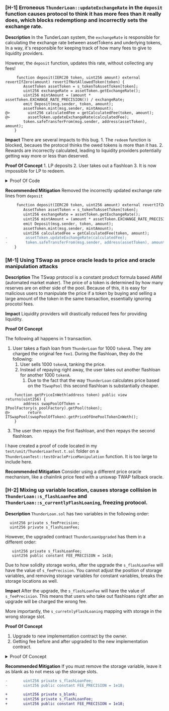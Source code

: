 ### [H-1] Erroneous `ThunderLoan::updateExchangeRate` in the `deposit` function causes protocol to think it has more fees than it really does, which blocks redemptionp and incorrectly sets the exchange rate.

**Description** In the TunderLoan system, the `exchangeRate` is responsible for calculating the exchange rate between assetTokens and underlying tokens, In a way, it's responsible for keeping track of how many fees to give to liquidity providers.

However, the `deposit` function, updates this rate, without collecting any fees! 

```solidity
     function deposit(IERC20 token, uint256 amount) external revertIfZero(amount) revertIfNotAllowedToken(token) {
        AssetToken assetToken = s_tokenToAssetToken[token];
        uint256 exchangeRate = assetToken.getExchangeRate();
        uint256 mintAmount = (amount * assetToken.EXCHANGE_RATE_PRECISION()) / exchangeRate;
        emit Deposit(msg.sender, token, amount);
        assetToken.mint(msg.sender, mintAmount);
@>        uint256 calculatedFee = getCalculatedFee(token, amount);
@>        assetToken.updateExchangeRate(calculatedFee);
        token.safeTransferFrom(msg.sender, address(assetToken), amount);
    }
```

**Impact** There are several impacts to this bug.
    1. The `redeem` function is blocked, becaues the protocol thinks the owed tokens is more than it has.
    2. Rewards are incorrectly calculated, leading to liquidity providers potentially getting way more or less than deserved.

**Proof Of Concept**
    1. LP deposits
    2. User takes out a flashloan
    3. It is now impossible for LP to redeem.

 <details>
    <summary> Proof Of Code </summary>

    ```solidity
         function testRedeemAfterLoan() public setAllowedToken hasDeposits {
        uint256 amountToBorrow = AMOUNT * 10;
        uint256 calculatedFee = thunderLoan.getCalculatedFee(tokenA, amountToBorrow);
        vm.startPrank(user);
        tokenA.mint(address(mockFlashLoanReceiver), AMOUNT);
        thunderLoan.flashloan(address(mockFlashLoanReceiver), tokenA, amountToBorrow, "");
        vm.stopPrank();

        uint256 amountToRedeem = type(uint256).max;
        vm.startPrank(liquidityProvider);
        thunderLoan.redeem(tokenA, amountToRedeem);
    }
    ```
    
 </details>


**Recommended Mitigation** Removed the incorrectly updated exchange rate lines from `deposit`

```diff
     function deposit(IERC20 token, uint256 amount) external revertIfZero(amount) revertIfNotAllowedToken(token) {
        AssetToken assetToken = s_tokenToAssetToken[token];
        uint256 exchangeRate = assetToken.getExchangeRate();
        uint256 mintAmount = (amount * assetToken.EXCHANGE_RATE_PRECISION()) / exchangeRate;
        emit Deposit(msg.sender, token, amount);
        assetToken.mint(msg.sender, mintAmount);
        uint256 calculatedFee = getCalculatedFee(token, amount);
-        assetToken.updateExchangeRate(calculatedFee);
-        token.safeTransferFrom(msg.sender, address(assetToken), amount);
    }
```


### [M-1] Using TSwap as proce oracle leads to price and oracle manipulation attacks

**Description** The TSwap protocol is a constant product formula based AMM (automated market maker). The price of a token is determined by how many reserves are on either side of the pool. Because of this, it is easy for malicious users to manipulate the price if a token by buying  and selling a large amount of the token in the same transaction, essentially ignoring procotol fees.


**Impact** Liquidity providers will drastically reduced fees for providing liquidity.

**Proof Of Concept**

  The following all happens in 1 transaction.

  1. User takes a flash loan from `ThunderLoan` for 1000 `tokenA`. They are charged the original fee `fee1`. During the flashloan, they do the following:
     1. User sells 1000 `tokenA`, tanking the price.
     2. Instead of repaying right away, the user takes out another flashloan for another 1000 `tokenA`.
        1. Due to the fact that the way `ThunderLoan` calculates price based on the `TSwapPool` this second flashloan is substantially cheaper.

```solidity
    function getPriceInWeth(address token) public view returns(uint256) {
        address swapPoolOfToken = IPoolFactory(s_poolFactory).getPool(token);
@>        return ITSwapPool(swapPoolOfToken).getPriceOfOnePoolTokenInWeth();
    }

```

   3. The user then repays the first flashloan, and then repays the second flashloan.

 I have created a proof of code located in my `test/unit/ThunderLoanTest.t.sol` folder on a `ThunderLoanTest::testOraclePriceManipulation` function. It is too large to include here.

 **Recommended Mitigation** Consider using a different price oracle mechanism, like a chainlink price feed with a uniswap TWAP fallback oracle. 



 ### [H-2] Mixing up variable location, causes storage collision in `ThunderLoan::s_flashLoanFee` and  `ThunderLoan::s_currentlyFlashLoaning`, freezing protocol.

 **Description** `ThunderLoan.sol` has two variables in the following order:

  ```solidity
    uint256 private s_feePrecision;
    uint256 private s_flashLoanFee;
  ```

  However, the upgraded contract `ThunderLoanUpgraded` has them in a different order:

  ```solidity
     uint256 private s_flashLoanFee;
     uint256 public constant FEE_PRECISION = 1e18;
  ```

  Due to how solidity storage works, after the upgrade the `s_flashLoanFee` will have the value of `s_feePrecision`. You cannot adjust the position of storage variables, and removing storage variables for constant variables, breaks the storage locations as well.

  **Impact** After the upgrade, the `s_flashLoanFee` will have the value of `s_feePrecision`. This means that users who take out flashloans right after an upgrade will be charged the wrong fee.

  More importantly, the `s_curretnlyFlashLoaning` mapping with storage in the wrong storage slot.

  **Proof Of Concept**

  1. Upgrade to new implementation contract by the owner.
  2. Getting fee before and after upgraded to the new implementation contract.

  <details>
    <summary> Proof Of Concept </summary>

    Place the following code into `ThunderLoanTest.t.sol`:

    ```solidity
        function testUpgradeBreaks() public {
            uint256 feeBforeUpgrade = thunderLoan.getFee();
            vm.startPrank(thunderLoan.owner());
            ThunderLoanUpgraded upgraded = new ThunderLoanUpgraded();
            thunderLoan.upgradeToAndCall(address(upgraded), "");
            uint256 feeAfterUpgrade = thunderLoan.getFee();
            vm.stopPrank();

            console.log("ffee bfore upgrade", feeBforeUpgrade);
            console.log("ffee after upgrade", feeAfterUpgrade);

            assert(feeBforeUpgrade != feeAfterUpgrade);
        }
    ```

    You can also see the storage layour difference by running `forge inspect ThunderLoan storage` and `forge inspect ThunderLoanUpgraded storage`
  </details>

  **Recommended Mitigation** If you must remove the storage variable, leave it as blank as to not mess up the storage slots.

  ```diff
-       uint256 private s_flashLoanFee;
-       uint256 public constant FEE_PRECISION = 1e18;

+       uint256 private s_blank;
+       uint256 private s_flashLoanFee;
+       uint256 public constant FEE_PRECISION = 1e18;
  ```